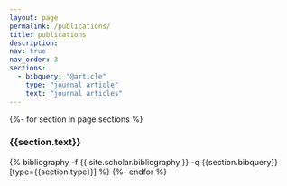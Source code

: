 ```yaml
---
layout: page
permalink: /publications/
title: publications
description:
nav: true
nav_order: 3
sections: 
  - bibquery: "@article"
    type: "journal article"
    text: "journal articles"
---
```


<!-- _pages/publications.md -->
<div class="publications">
    {%- for section in page.sections %}
        <a id="{{section.text}}"></a>
        <h3 class="title">{{section.text}}</h3>
        {% bibliography -f {{ site.scholar.bibliography }} -q {{section.bibquery}}[type={{section.type}}] %}
    {%- endfor %}
    
</div>